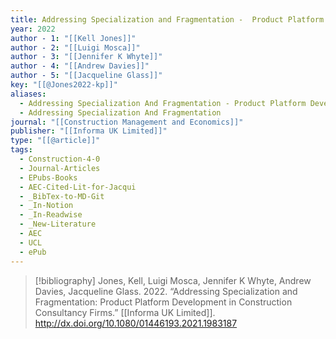 ```yaml
---
title: Addressing Specialization and Fragmentation -  Product Platform Development in Construction Consultancy Firms
year: 2022
author - 1: "[[Kell Jones]]"
author - 2: "[[Luigi Mosca]]"
author - 3: "[[Jennifer K Whyte]]"
author - 4: "[[Andrew Davies]]"
author - 5: "[[Jacqueline Glass]]"
key: "[[@Jones2022-kp]]"
aliases:
  - Addressing Specialization And Fragmentation - Product Platform Development In Construction Consultancy Firms
  - Addressing Specialization And Fragmentation
journal: "[[Construction Management and Economics]]"
publisher: "[[Informa UK Limited]]"
type: "[[@article]]"
tags:
  - Construction-4-0
  - Journal-Articles
  - EPubs-Books
  - AEC-Cited-Lit-for-Jacqui
  - _BibTex-to-MD-Git
  - _In-Notion
  - _In-Readwise
  - _New-Literature
  - AEC
  - UCL
  - ePub
---
```


> [!bibliography]
> Jones, Kell, Luigi Mosca, Jennifer K Whyte, Andrew Davies, Jacqueline Glass. 2022. “Addressing Specialization and Fragmentation: Product Platform Development in Construction Consultancy Firms.” [[Informa UK Limited]]. http://dx.doi.org/10.1080/01446193.2021.1983187
